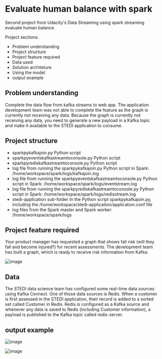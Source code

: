 # Evaluate human balance with spark

Second project from Udacity's Data Streaming using spark streaming evaluate human balance.

Project sections:

- Problem understanding
- Project structure
- Project feature required 
- Data used
- Solution architeture
- Using the model
- output example

## Problem understanding

Complete the data flow from kafka streams to web app. The application development team was not able to complete the feature as the graph is currently not receiving any data. Because the graph is currently not receiving any data, you need to generate a new payload in a Kafka topic and make it available to the STEDI application to consume.


## Project structure

 - sparkpykafkajoin.py Python script
 - sparkpyeventskafkastreamtoconsole.py Python script
 - sparkpyrediskafkastreamtoconsole.py Python script
 - log file from running the sparkpykafkajoin.py Python script in Spark: /home/workspace/spark/logs/kafkajoin.log
 - log file from running the sparkpyeventskafkastreamtoconsole.py Python script in Spark: /home/workspace/spark/logs/eventstream.log
 - log file from running the sparkpyrediskafkastreamtoconsole.py Python script in Spark: /home/workspace/spark/logs/redisstream.log
 - stedi-application sub-folder In the Python script sparkpykafkajoin.py, including the /home/workspace/stedi-application/application.conf file
 - log files from the Spark master and Spark worker: /home/workspace/spark/logs

## Project feature required 

Your product manager has requested a graph that shows fall risk (will they fall and become injured?) for recent assessments. The development team has built a graph, which is ready to receive risk information from Kafka:

![image](https://user-images.githubusercontent.com/33405407/121740102-71ab3580-cab1-11eb-8ae0-e90065d139cb.png)

## Data 

The STEDI data science team has configured some real-time data sources using Kafka Connect. One of those data sources is Redis. When a customer is first assessed in the STEDI application, their record is added to a sorted set called Customer in Redis. Redis is configured as a Kafka source and whenever any data is saved to Redis (including Customer information), a payload is published to the Kafka topic called redis-server.

## output example

![image](https://user-images.githubusercontent.com/33405407/121740102-71ab3580-cab1-11eb-8ae0-e90065d139cb.png)

![image](https://user-images.githubusercontent.com/33405407/121740102-71ab3580-cab1-11eb-8ae0-e90065d139cb.png)
